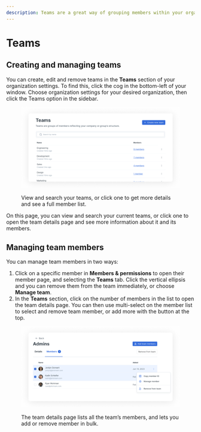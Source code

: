 ```yaml
---
description: Teams are a great way of grouping members within your organization.
---
```


# Teams

## Creating and managing teams

You can create, edit and remove teams in the **Teams** section of your organization settings. To find this, click the cog in the bottom-left of your window. Choose organization settings for your desired organization, then click the Teams option in the sidebar.

<div data-full-width="true">

<figure><img src="../../.gitbook/assets/teams-page.png" alt="A screenshot showing the teams menu in GitBook’s organization settings. There is a search bar at the top, and four teams are visible, alongside the number of members in each."><figcaption><p>View and search your teams, or click one to get more details and see a full member list.</p></figcaption></figure>

</div>

On this page, you can view and search your current teams, or click one to open the team details page and see more information about it and its members.&#x20;

## Managing team members

You can manage team members in two ways:

1. Click on a specific member in **Members & permissions** to open their member page, and selecting the **Teams** tab. Click the vertical ellipsis and you can remove them from the team immediately, or choose **Manage team**.
2. In the **Teams** section, click on the number of members in the list to open the team details page.  You can then use multi-select on the member list to select and remove team member, or add more with the button at the top.

<div data-full-width="true">

<figure><img src="../../.gitbook/assets/team-lists.png" alt="A screenshot showing a team settings page. It shows a list of team members, and two of them are currently selected. The options menu is open on the right-hand side, showing available options for selected members."><figcaption><p>The team details page lists all the team’s members, and lets you add or remove member in bulk.</p></figcaption></figure>

</div>
